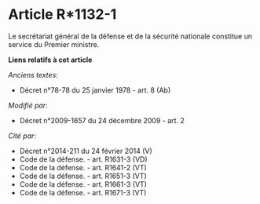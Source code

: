 # Article R*1132-1

Le secrétariat général de la défense et de la sécurité nationale constitue un service du Premier ministre.

**Liens relatifs à cet article**

_Anciens textes_:

  - Décret n°78-78 du 25 janvier 1978 - art. 8 (Ab)

_Modifié par_:

  - Décret n°2009-1657 du 24 décembre 2009 - art. 2

_Cité par_:

  - Décret n°2014-211 du 24 février 2014 (V)
  - Code de la défense. - art. R1631-3 (VD)
  - Code de la défense. - art. R1641-2 (VT)
  - Code de la défense. - art. R1651-3 (VT)
  - Code de la défense. - art. R1661-3 (VT)
  - Code de la défense. - art. R1671-3 (VT)
